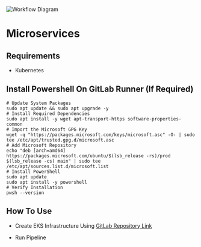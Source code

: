 ![Workflow Diagram](images/microservices.drawio.png)


Microservices
================================
## Requirements

- Kubernetes


## Install Powershell On GitLab Runner (If Required)

```
# Update System Packages
sudo apt update && sudo apt upgrade -y
# Install Required Dependencies
sudo apt install -y wget apt-transport-https software-properties-common
# Import the Microsoft GPG Key
wget -q "https://packages.microsoft.com/keys/microsoft.asc" -O- | sudo tee /etc/apt/trusted.gpg.d/microsoft.asc
# Add Microsoft Repository
echo "deb [arch=amd64] https://packages.microsoft.com/ubuntu/$(lsb_release -rs)/prod $(lsb_release -cs) main" | sudo tee /etc/apt/sources.list.d/microsoft.list
# Install PowerShell
sudo apt update
sudo apt install -y powershell
# Verify Installation
pwsh --version
```

## How To Use

- Create EKS Infrastructure Using [GitLab Repository Link](https://gitlab.com/prathmesh.arcade/iac_microservices_demo.git)

- Run Pipeline